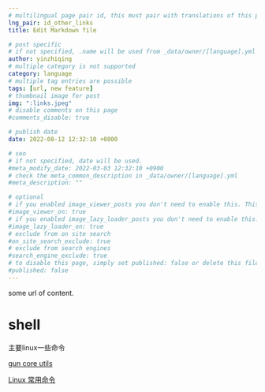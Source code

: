 ```yaml
---
# multilingual page pair id, this must pair with translations of this page. (This name must be unique)
lng_pair: id_other_links
title: Edit Markdown file

# post specific
# if not specified, .name will be used from _data/owner/[language].yml
author: yinzhiqing
# multiple category is not supported
category: language
# multiple tag entries are possible
tags: [url, new feature]
# thumbnail image for post
img: ":links.jpeg"
# disable comments on this page
#comments_disable: true

# publish date
date: 2022-08-12 12:32:10 +0800

# seo
# if not specified, date will be used.
#meta_modify_date: 2022-03-03 12:32:10 +0900
# check the meta_common_description in _data/owner/[language].yml
#meta_description: ""

# optional
# if you enabled image_viewer_posts you don't need to enable this. This is only if image_viewer_posts = false
#image_viewer_on: true
# if you enabled image_lazy_loader_posts you don't need to enable this. This is only if image_lazy_loader_posts = false
#image_lazy_loader_on: true
# exclude from on site search
#on_site_search_exclude: true
# exclude from search engines
#search_engine_exclude: true
# to disable this page, simply set published: false or delete this file
#published: false
---
```


<!-- outline-start -->

some url of content. <!-- outline-end -->

# shell
 主要linux一些命令

[gun core utils](https://www.gnu.org/software/coreutils/manual/html_node/index.html#SEC_Contents)

[Linux 常用命令](https://mp.weixin.qq.com/s?__biz=MzA4NzQzMzU4Mg==&mid=2653001497&idx=2&sn=7384f4ce1a283286b3d5d302e849e8c2&chksm=8becbf18bc9b360e634801e5f5d003275af2b4b149fc21267b5a454988f10a842bb43f910bf0#rd)
